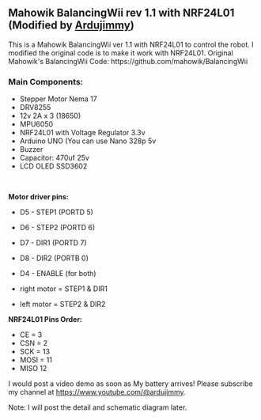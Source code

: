 

<h2>Mahowik BalancingWii rev 1.1 with NRF24L01 (Modified by <a href="https://www.youtube.com/@ardujimmy" target="_blank">Ardujimmy</a>)</h2>


<p>This is a Mahowik BalancingWii ver 1.1 with NRF24L01 to control the robot. I modified the original code is to make it work with NRF24L01. Original Mahowik's BalancingWii Code: https://github.com/mahowik/BalancingWii</p>

<h3>Main Components:</h3>
<ul>
 <li>Stepper Motor Nema 17</li>
 <li>DRV8255</li>
 <li>12v 2A x 3 (18650)</li>
 <li>MPU6050</li>
 <li>NRF24L01 with Voltage Regulator 3.3v</li>
 <li>Arduino UNO (You can use Nano 328p 5v</li>
 <li>Buzzer</li>
 <li>Capacitor: 470uf 25v</li>
 <li>LCD OLED SSD3602</li>
</ul>

<br />
<p><b>Motor driver pins:</b></p>

- D5 - STEP1 (PORTD 5)
- D6 - STEP2 (PORTD 6)
- D7 - DIR1 (PORTD 7)
- D8 - DIR2 (PORTB 0)
- D4 - ENABLE (for both)

- right motor = STEP1 & DIR1
- left motor  = STEP2 & DIR2

<p><b>NRF24L01 Pins Order:</b></p>

- CE = 3
- CSN = 2
- SCK = 13
- MOSI = 11
- MISO 12

I would post a video demo as soon as My battery arrives!
Please subscribe my channel at https://www.youtube.com/@ardujimmy.

Note: I will post the detail and schematic diagram later.

